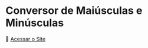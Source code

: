 # Conversor de Maiúsculas e Minúsculas

🔗  <a href="https://lucaskauaa.github.io/conversor-maiusculas-minusculas/html/index.html" target="_self" rel="external">Acessar o Site</a>
